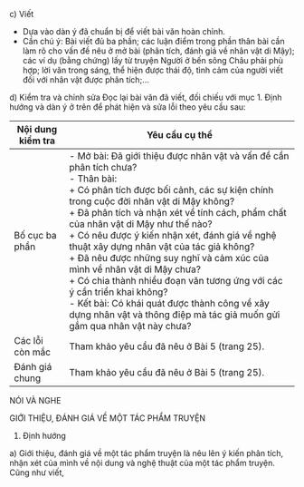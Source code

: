 c) Viết
- Dựa vào dàn ý đã chuẩn bị để viết bài văn hoàn chỉnh.
- Cần chú ý: Bài viết đủ ba phần; các luận điểm trong phần thân bài cần làm rõ cho vấn đề nêu ở mở bài (phân tích, đánh giá về nhân vật di Mậy); các ví dụ (bằng chứng) lấy từ truyện Người ở bến sông Châu phải phù hợp; lời văn trong sáng, thể hiện được thái độ, tình cảm của người viết đối với nhân vật được phân tích;...

d) Kiểm tra và chỉnh sửa
Đọc lại bài văn đã viết, đối chiếu với mục 1. Định hướng và dàn ý ở trên để phát hiện và sửa lỗi theo yêu cầu sau:

Nội dung kiểm tra | Yêu cầu cụ thể
--- | ---
Bố cục ba phần | - Mở bài: Đã giới thiệu được nhân vật và vấn đề cần phân tích chưa?<br>- Thân bài:<br>+ Có phân tích được bối cảnh, các sự kiện chính trong cuộc đời nhân vật di Mậy không?<br>+ Đã phân tích và nhận xét về tính cách, phẩm chất của nhân vật di Mậy như thế nào?<br>+ Có nêu được ý kiến nhận xét, đánh giá về nghệ thuật xây dựng nhân vật của tác giả không?<br>+ Đã nêu được những suy nghĩ và cảm xúc của mình về nhân vật di Mậy chưa?<br>+ Có chia thành nhiều đoạn văn tương ứng với các ý cần triển khai không?<br>- Kết bài: Có khái quát được thành công về xây dựng nhân vật và thông điệp mà tác giả muốn gửi gắm qua nhân vật này chưa?
Các lỗi còn mắc | Tham khảo yêu cầu đã nêu ở Bài 5 (trang 25).
Đánh giá chung | Tham khảo yêu cầu đã nêu ở Bài 5 (trang 25).

NÓI VÀ NGHE

GIỚI THIỆU, ĐÁNH GIÁ
VỀ MỘT TÁC PHẨM TRUYỆN

1. Định hướng

a) Giới thiệu, đánh giá về một tác phẩm truyện là nêu lên ý kiến phân tích, nhận xét của mình về nội dung và nghệ thuật của một tác phẩm truyện. Cũng như viết,